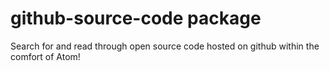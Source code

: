 # github-source-code package

Search for and read through open source code hosted on github within the comfort of Atom!
